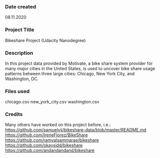 ### Date created
08.11.2020

### Project Title
Bikeshare Project (Udacity Nanodegree)

### Description
In this project data provided by Motivate, a bike share system provider for many major cities in the United States, 
is used to uncover bike share usage patterns between three large cities: Chicago, New York City, and Washington, DC.

### Files used
chicago.csv
new_york_city.csv
washington.csv

### Credits
Many others have worked on this project before, i.e.:
https://github.com/samuelvij/bikeshare-data/blob/master/README.md
https://github.com/IreneFlorez/BikeShare
https://github.com/ramyalsammarae/bikeshare
https://github.com/okaysidd/bikeshare
https://github.com/andandandand/bikeshare